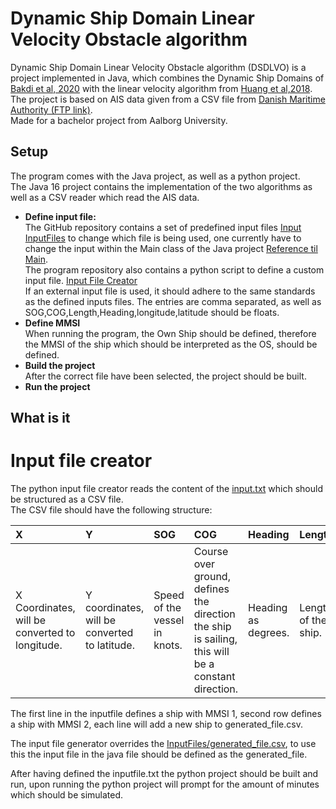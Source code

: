 # Dynamic Ship Domain Linear Velocity Obstacle algorithm
Dynamic Ship Domain Linear Velocity Obstacle algorithm (DSDLVO) is a project implemented in Java, which combines the Dynamic Ship Domains of [Bakdi et al, 2020](https://www.mdpi.com/2077-1312/8/1/5) with the linear velocity algorithm from [Huang et al,2018](https://www.sciencedirect.com/science/article/abs/pii/S0029801818300015). <br>
The project is based on AIS data given from a CSV file from [Danish Maritime Authority (FTP link)](ftp://ftp.ais.dk/ais_data/).<br>
Made for a bachelor project from Aalborg University.

## Setup
The program comes with the Java project, as well as a python project.<br>
The Java 16 project contains the implementation of the two algorithms as well as a CSV reader which read the AIS data.

* **Define input file:**<br>
  The GitHub repository contains a set of predefined input files [Input InputFiles](https://github.com/dkalaxdk/P6-Projekt/tree/master/InputFiles) to change which file is being used, one currently have to change the input within the Main class of the Java project [Reference til Main](https://www.youtube.com/watch?v=dQw4w9WgXcQ). <br>
  The program repository also contains a python script to define a custom input file. [Input File Creator](#input-file-creator)<br>
  If an external input file is used, it should adhere to the same standards as the defined inputs files. The entries are comma separated, as well as SOG,COG,Length,Heading,longitude,latitude should be floats.
* **Define MMSI**<br>
  When running the program, the Own Ship should be defined, therefore the MMSI of the ship which should be interpreted as the OS, should be defined.
* **Build the project**<br>
  After the correct file have been selected, the project should be built. <br>
* **Run the project**





## What is it




# Input file creator

The python input file creator reads the content of the [input.txt](https://github.com/dkalaxdk/P6-Projekt/blob/master/DataGenerator/input.txt) which should be structured as a CSV file. <br>
The CSV file should have the following structure: <br>

**X**|**Y**|**SOG**|**COG**|**Heading**|**Length**|**Width**
:-----|:-----|:-----|:-----|:-----|:-----|:-----
X Coordinates, will be converted to longitude. |Y coordinates, will be converted to latitude. |Speed of the vessel in knots.| Course over ground, defines the direction the ship is sailing, this will be a constant direction. | Heading as degrees.| Length of the ship. | Width of the ship.<br>

The first line in the inputfile defines a ship with MMSI 1, second row defines a ship with MMSI 2, each line will add a new ship to generated_file.csv. <br>

The input file generator overrides the [InputFiles/generated_file.csv](https://github.com/dkalaxdk/P6-Projekt/blob/master/InputFiles/generated_file.csv), to use this the input file in the java file should be defined as the generated_file. <br>

After having defined the inputfile.txt the python project should be built and run, upon running the python project will prompt for the amount of minutes which should be simulated.
